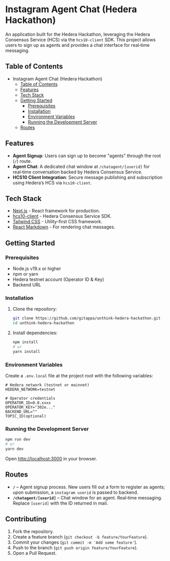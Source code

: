# Instagram Agent Chat (Hedera Hackathon)

An application built for the Hedera Hackathon, leveraging the Hedera Consensus Service (HCS) via the `hcs10-client` SDK. This project allows users to sign up as agents and provides a chat interface for real‑time messaging.

## Table of Contents

- Instagram Agent Chat (Hedera Hackathon)
  - [Table of Contents](#table-of-contents)
  - [Features](#features)
  - [Tech Stack](#tech-stack)
  - [Getting Started](#getting-started)
    - [Prerequisites](#prerequisites)
    - [Installation](#installation)
    - [Environment Variables](#environment-variables)
    - [Running the Development Server](#running-the-development-server)
  - [Routes](#routes)

## Features

* **Agent Signup**: Users can sign up to become "agents" through the root (`/`) route.
* **Agent Chat**: A dedicated chat window at `/chatagent/[userid]` for real‑time conversation backed by Hedera Consensus Service.
* **HCS10 Client Integration**: Secure message publishing and subscription using Hedera’s HCS via `hcs10-client`.

## Tech Stack

* [Next.js](https://nextjs.org/) - React framework for production.
* [hcs10-client](https://www.npmjs.com/package/hcs10-client) - Hedera Consensus Service SDK.
* [Tailwind CSS](https://tailwindcss.com/) - Utility-first CSS framework.
* [React Markdown](https://github.com/remarkjs/react-markdown) - For rendering chat messages.

## Getting Started

### Prerequisites

* Node.js v19.x or higher
* npm or yarn
* Hedera testnet account (Operator ID & Key)
* Backend URL

### Installation

1. Clone the repository:

   ```bash
   git clone https://github.com/gitappa/unthink-hedera-hackathon.git
   cd unthink-hedera-hackathon
   ```
2. Install dependencies:

   ```bash
   npm install
   # or
   yarn install
   ```

### Environment Variables

Create a `.env.local` file at the project root with the following variables:

```env
# Hedera network (testnet or mainnet)
HEDERA_NETWORK=testnet

# Operator credentials
OPERATOR_ID=0.0.xxxx
OPERATOR_KEY="302e..."
BACKEND_URL=""
TOPIC_ID(optional)

```

### Running the Development Server

```bash
npm run dev
# or
yarn dev
```

Open [http://localhost:3000](http://localhost:3000) in your browser.

## Routes

* **`/`** – Agent signup process. New users fill out a form to register as agents; upon submission, a `instagram userid` is passed to backend.
* **`/chatagent/[userid]`** – Chat window for an agent. Real‑time messaging. Replace `[userid]` with the ID returned in mail.

## Contributing

1. Fork the repository.
2. Create a feature branch (`git checkout -b feature/YourFeature`).
3. Commit your changes (`git commit -m 'Add some feature'`).
4. Push to the branch (`git push origin feature/YourFeature`).
5. Open a Pull Request.
